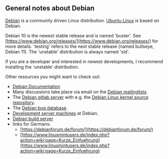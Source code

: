 General notes about Debian
--------------------------

[Debian](https://www.debian.org/) is a community driven Linux distribution.
[Ubuntu Linux](https://ubuntu.com/) is based on Debian.

Debian 10 is the newest stable release and is named 'buster'.
See [https://www.debian.org/releases/](https://www.debian.org/releases/) for more details.
'testing' refers to the next stable release (named bullseye, Debian 11).
The 'unstable' distribution is always named 'sid'.

If you are a developer and interested in newest developments, I recommend
installing the 'unstable' distribution.

Other resources you might want to check out:

- [Debian Documentation](https://www.debian.org/doc/)
- Many discussions take place via email on the [Debian mailinglists](https://lists.debian.org/).
- The [Debian gitlab server](https://salsa.debian.org/) with e.g.
  the [Debian Linux kernel source repository](https://salsa.debian.org/kernel-team/linux/commits/master).
- The [Debian bug database](https://www.debian.org/Bugs/).
- [Development server machines](https://db.debian.org/machines.cgi) at Debian.
- [Debian build server](https://buildd.debian.org/status/)
- links for Germans:
  - [https://debianforum.de/forum/](https://debianforum.de/forum/)
  - [https://www.linuxmintusers.de/index.php?action=wiki;page=Kurze_Einfuehrung](https://www.linuxmintusers.de/index.php?action=wiki;page=Kurze_Einfuehrung)

